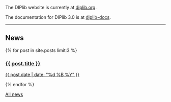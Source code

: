 The DIPlib website is currently at [diplib.org](http://www.diplib.org).

The documentation for DIPlib 3.0 is at [diplib-docs](https://diplib.github.io/diplib-docs/).

---

<h2>News</h2>

{% for post in site.posts limit:3 %}
  <a href="{{ post.url }}">
  <h3>{{ post.title }}</h3>
  <p class="blogdate">{{ post.date | date: "%d %B %Y" }}</p>
  </a>
{% endfor %}

[All news](./news.html)
